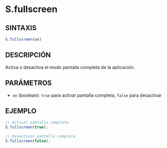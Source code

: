 # S.fullscreen

## SINTAXIS
```javascript
S.fullscreen(on)
```

## DESCRIPCIÓN
Activa o desactiva el modo pantalla completa de la aplicación.

## PARÁMETROS
- `on` (boolean): `true` para activar pantalla completa, `false` para desactivar

## EJEMPLO
```javascript
// Activar pantalla completa
S.fullscreen(true);

// Desactivar pantalla completa
S.fullscreen(false);
```